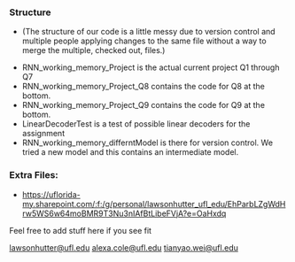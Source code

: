 ### Structure
- (The structure of our code is a little messy due to version control and multiple people applying changes to the same file without a way to merge the multiple, checked out, files.)
* RNN_working_memory_Project is the actual current project Q1 through Q7
* RNN_working_memory_Project_Q8 contains the code for Q8 at the bottom.
* RNN_working_memory_Project_Q9 contains the code for Q9 at the bottom.
* LinearDecoderTest is a test of possible linear decoders for the assignment
* RNN_working_memory_differntModel is there for version control.  We tried a new model and this contains an intermediate model.

### Extra Files:
* https://uflorida-my.sharepoint.com/:f:/g/personal/lawsonhutter_ufl_edu/EhParbLZgWdHrw5WS6w64moBMR9T3Nu3nIAfBtLibeFVjA?e=OaHxdq

Feel free to add stuff here if you see fit

lawsonhutter@ufl.edu
alexa.cole@ufl.edu
tianyao.wei@ufl.edu

